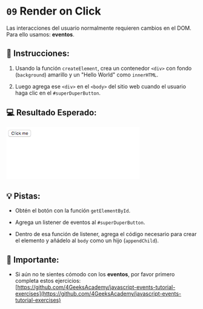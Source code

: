 # `09` Render on Click

Las interacciones del usuario normalmente requieren cambios en el DOM. Para ello usamos: **eventos**.

## 📝 Instrucciones:

1. Usando la función `createElement`, crea un contenedor `<div>` con fondo (`background`) amarillo y un "Hello World" como `innerHTML`.

2. Luego agrega ese `<div>` en el `<body>` del sitio web cuando el usuario haga clic en el `#superDuperButton`.

## 💻 Resultado Esperado:

![Gif del Resultado Esperado](../../.learn/assets/10-1.gif)

## 💡 Pistas:

+ Obtén el botón con la función `getElementById`.

+ Agrega un listener de eventos al `#superDuperButton`.

+ Dentro de esa función de listener, agrega el código necesario para crear el elemento y añádelo al `body` como un hijo (`appendChild`).

## 🔎 Importante:

+ Si aún no te sientes cómodo con los **eventos**, por favor primero completa estos ejercicios: [https://github.com/4GeeksAcademy/javascript-events-tutorial-exercises](https://github.com/4GeeksAcademy/javascript-events-tutorial-exercises)

